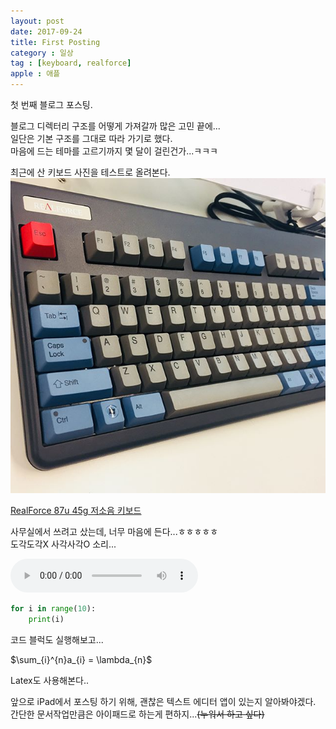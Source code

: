 ```yaml
---
layout: post
date: 2017-09-24
title: First Posting
category : 일상
tag : [keyboard, realforce]
apple : 애플
---
```


첫 번째 블로그 포스팅.

블로그 디렉터리 구조를 어떻게 가져갈까 많은 고민 끝에\...<br/>
일단은 기본 구조를 그대로 따라 가기로 했다.<br/>
마음에 드는 테마를 고르기까지 몇 달이 걸린건가\...ㅋㅋㅋ<br/>

최근에 산 키보드 사진을 테스트로 올려본다.<br/>
![Image](/public/photo/keyboard.jpg)

[RealForce 87u 45g 저소음 키보드](http://www.leopold.co.kr/?doc=cart/item.php&it_id=1490676340)


사무실에서 쓰려고 샀는데, 너무 마음에 든다\...ㅎㅎㅎㅎㅎ<br/>
도각도각X 사각사각O 소리\...

<audio src="/public/sound/realforce87u.mp3" controls preload></audio>

```python
for i in range(10):
    print(i)
```

코드 블럭도 실행해보고...

$\sum_{i}^{n}a_{i} = \lambda_{n}$

Latex도 사용해본다..


앞으로 iPad에서 포스팅 하기 위해, 괜찮은 텍스트 에디터 앱이 있는지 알아봐야겠다.
간단한 문서작업만큼은 아이패드로 하는게 편하지\...<del>(누워서 하고 싶다)</del>
